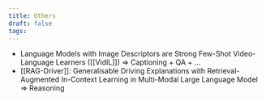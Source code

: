 ```yaml
---
title: Others
draft: false
tags:
---
```


- Language Models with Image Descriptors are Strong Few-Shot Video-Language Learners ([[VidIL]]) => Captioning + QA + ...
- [[RAG-Driver]]: Generalisable Driving Explanations with Retrieval-Augmented In-Context Learning in Multi-Modal Large Language Model => Reasoning